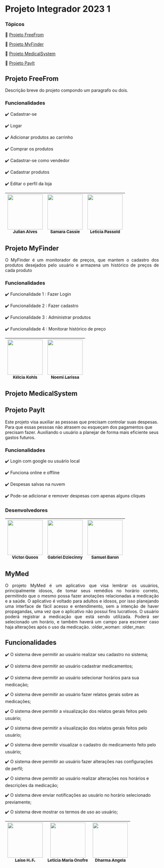 <h1>Projeto Integrador 2023 1</h1> 

### Tópicos 

:small_blue_diamond: [Projeto FreeFrom](#projeto-freefrom)

:small_blue_diamond: [Projeto MyFinder](#projeto-myfinder)

:small_blue_diamond: [Projeto MedicalSystem](#projeto-medicalsystem)

:small_blue_diamond: [Projeto PayIt](#projeto-payit)

## Projeto FreeFrom
<p align="justify">
  Descrição breve do projeto compondo um paragrafo ou dois. 
</p>

### Funcionalidades

:heavy_check_mark: Cadastrar-se

:heavy_check_mark: Logar 

:heavy_check_mark: Adicionar produtos ao carrinho 

:heavy_check_mark: Comprar os produtos

:heavy_check_mark: Cadastrar-se como vendedor

:heavy_check_mark: Cadastrar produtos

:heavy_check_mark: Editar o perfil da loja

| [<img src="https://avatars.githubusercontent.com/u/116108866?v=4" width=115><br><sub>Julian Alves</sub>](https://github.com/JulianAlves006) |  [<img src="https://avatars.githubusercontent.com/u/76058965?v=4" width=115><br><sub>Samara Cassie</sub>](https://github.com/samaraCassie) |  [<img src="https://avatars.githubusercontent.com/u/110414761?v=4" width=115><br><sub>Leticia Passold</sub>](https://github.com/LeticiaPassold) |
| :---: | :---: | :---: 

## Projeto MyFinder
<p align="justify">
O MyFinder é um monitorador de preços, que mantem o cadastro dos produtos desejados pelo usuário e armazena um histórico de preços de cada produto
</p>

### Funcionalidades

:heavy_check_mark: Funcionalidade 1  : Fazer Login

:heavy_check_mark: Funcionalidade 2  : Fazer cadastro

:heavy_check_mark: Funcionalidade 3  : Administrar produtos

:heavy_check_mark: Funcionalidade 4  : Monitorar histórico de preço

| [<img src="https://avatars.githubusercontent.com/u/110485657?s=48&v=4" width=115><br><sub>Kélcia Kohls</sub>](https://github.com/kelcia253) |  [<img src="https://avatars.githubusercontent.com/u/75365258?v=4" width=115><br><sub>Noemi Larissa</sub>](https://github.com/Diana-ops) |
| :---: | :---:
## Projeto MedicalSystem
## Projeto PayIt

Este projeto visa auxiliar as pessoas que precisam controlar suas despesas. Para que essas pessoas não atrasem ou esqueçam dos pagamentos que precisam fazer. Auxiliando o usuário a planejar de forma mais eficiente seus gastos futuros.

### Funcionalidades

✔️ Login com google ou usuário local  

✔️ Funciona online e offline

✔️ Despesas salvas na nuvem

✔️ Pode-se adicionar e remover despesas com apenas alguns cliques

### Desenvolvedores

| [<img src="https://avatars.githubusercontent.com/u/117126925?v=4" width=115><br><sub>Victor Quoos</sub>](https://github.com/victorquoos) |  [<img src="https://avatars.githubusercontent.com/u/110194151?v=4" width=115><br><sub>Gabriel Dziecinny</sub>](https://github.com/KarlMarxLendario) | [<img src="https://avatars.githubusercontent.com/u/66352539?v=4" width=115><br><sub>Samuel Baron</sub>](https://github.com/Sabasi) |
| :---: | :---: | :---:

## MyMed

<p align="justify">
  O projeto MyMed é um aplicativo que visa lembrar os usuários, principalmente
idosos, de tomar seus remédios no horário correto, permitindo que o mesmo possa fazer
anotações relacionadas a medicação e a saúde. O aplicativo é voltado para adultos e idosos,
por isso planejando uma interface de fácil acesso e entendimento, sem a intenção de haver
propagandas, uma vez que o aplicativo não possui fins lucrativos. O usuário poderá registrar a
medicação que está sendo utilizada. Poderá ser selecionado um horário, e também haverá um
campo para escrever caso haja alterações após o uso da medicação. :older_woman: :older_man:
</p>

## Funcionalidades

:heavy_check_mark: O sistema deve permitir ao usuário realizar seu cadastro no sistema;

:heavy_check_mark: O sistema deve permitir ao usuário cadastrar medicamentos;  

:heavy_check_mark: O sistema deve permitir ao usuário selecionar horários para sua medicação;

:heavy_check_mark: O sistema deve permitir ao usuário fazer relatos gerais sobre as medicações;

:heavy_check_mark: O sistema deve permitir a visualização dos relatos gerais feitos pelo usuário;

:heavy_check_mark: O sistema deve permitir a visualização dos relatos gerais feitos pelo usuário;

:heavy_check_mark: O sistema deve permitir visualizar o cadastro do medicamento feito pelo usuário;

:heavy_check_mark: O sistema deve permitir ao usuário fazer alterações nas configurações de perfil;

:heavy_check_mark: O sistema deve permitir ao usuário realizar alterações nos horários e descrições da medicação;

:heavy_check_mark: O sistema deve enviar notificações ao usuário no horário selecionado previamente;

:heavy_check_mark: O sistema deve mostrar os termos de uso ao usuário;

| [<img src="https://avatars.githubusercontent.com/u/118850960?v=4" width=115><br><sub>Laíse H. F.</sub>](https://github.com/laisefh) |  [<img src="https://avatars.githubusercontent.com/u/110931081?v=4" width=115><br><sub>Leticia Maria Onofre</sub>](https://github.com/LeleMaria1) | [<img src="https://avatars.githubusercontent.com/u/118850846?v=4" width=115><br><sub>Dharma Angela</sub>](https://github.com/DharmaAG) |
| :---: | :---: | :---:
